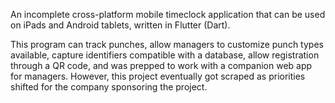 An incomplete cross-platform mobile timeclock application that can be used on iPads and Android tablets, written in Flutter (Dart).

This program can track punches, allow managers to customize punch types available, capture identifiers compatible with a database, allow registration through a QR code, and was prepped to work with a companion web app for managers. However, this project eventually got scraped as priorities shifted for the company sponsoring the project.
